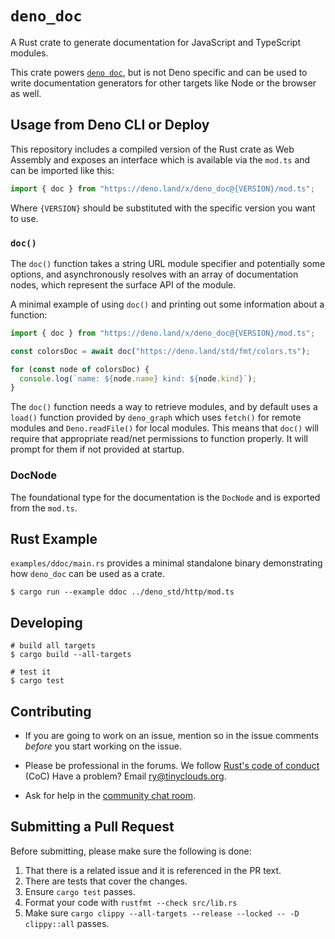 # `deno_doc`

A Rust crate to generate documentation for JavaScript and TypeScript modules.

This crate powers
[`deno doc`](https://deno.land/manual/tools/documentation_generator), but is not
Deno specific and can be used to write documentation generators for other
targets like Node or the browser as well.

## Usage from Deno CLI or Deploy

This repository includes a compiled version of the Rust crate as Web Assembly
and exposes an interface which is available via the `mod.ts` and can be imported
like this:

```ts
import { doc } from "https://deno.land/x/deno_doc@{VERSION}/mod.ts";
```

Where `{VERSION}` should be substituted with the specific version you want to
use.

### `doc()`

The `doc()` function takes a string URL module specifier and potentially some
options, and asynchronously resolves with an array of documentation nodes, which
represent the surface API of the module.

A minimal example of using `doc()` and printing out some information about a
function:

```ts
import { doc } from "https://deno.land/x/deno_doc@{VERSION}/mod.ts";

const colorsDoc = await doc("https://deno.land/std/fmt/colors.ts");

for (const node of colorsDoc) {
  console.log(`name: ${node.name} kind: ${node.kind}`);
}
```

The `doc()` function needs a way to retrieve modules, and by default uses a
`load()` function provided by `deno_graph` which uses `fetch()` for remote
modules and `Deno.readFile()` for local modules. This means that `doc()` will
require that appropriate read/net permissions to function properly. It will
prompt for them if not provided at startup.

### DocNode

The foundational type for the documentation is the `DocNode` and is exported
from the `mod.ts`.

## Rust Example

`examples/ddoc/main.rs` provides a minimal standalone binary demonstrating how
`deno_doc` can be used as a crate.

```shell
$ cargo run --example ddoc ../deno_std/http/mod.ts
```

## Developing

```shell
# build all targets
$ cargo build --all-targets

# test it
$ cargo test
```

## Contributing

- If you are going to work on an issue, mention so in the issue comments
  _before_ you start working on the issue.

- Please be professional in the forums. We follow
  [Rust's code of conduct](https://www.rust-lang.org/policies/code-of-conduct)
  (CoC) Have a problem? Email ry@tinyclouds.org.

- Ask for help in the [community chat room](https://discord.gg/deno).

## Submitting a Pull Request

Before submitting, please make sure the following is done:

1. That there is a related issue and it is referenced in the PR text.
2. There are tests that cover the changes.
3. Ensure `cargo test` passes.
4. Format your code with `rustfmt --check src/lib.rs`
5. Make sure `cargo clippy --all-targets --release --locked -- -D clippy::all`
   passes.
